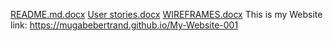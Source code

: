 [README.md.docx](https://github.com/user-attachments/files/20966339/README.md.docx)
[User stories.docx](https://github.com/user-attachments/files/20966515/User.stories.docx)
[WIREFRAMES.docx](https://github.com/user-attachments/files/20973581/WIREFRAMES.docx)
This is my Website link: https://mugabebertrand.github.io/My-Website-001
